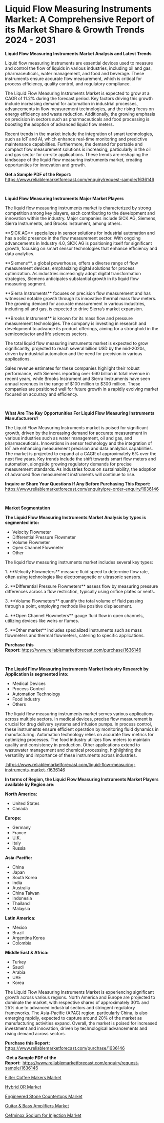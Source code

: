 <p><h1>Liquid Flow Measuring Instruments Market: A Comprehensive Report of its Market Share & Growth Trends 2024 - 2031</h1></p><p><strong>Liquid Flow Measuring Instruments Market Analysis and Latest Trends</strong></p>
<p><p>Liquid flow measuring instruments are essential devices used to measure and control the flow of liquids in various industries, including oil and gas, pharmaceuticals, water management, and food and beverage. These instruments ensure accurate flow measurement, which is critical for process efficiency, quality control, and regulatory compliance.</p><p>The Liquid Flow Measuring Instruments Market is expected to grow at a CAGR of 11.2% during the forecast period. Key factors driving this growth include increasing demand for automation in industrial processes, advancements in flow measurement technologies, and the rising focus on energy efficiency and waste reduction. Additionally, the growing emphasis on precision in sectors such as pharmaceuticals and food processing is boosting the adoption of advanced liquid flow meters.</p><p>Recent trends in the market include the integration of smart technologies, such as IoT and AI, which enhance real-time monitoring and predictive maintenance capabilities. Furthermore, the demand for portable and compact flow measurement solutions is increasing, particularly in the oil and gas sector for on-site applications. These trends are reshaping the landscape of the liquid flow measuring instruments market, creating opportunities for innovation and growth.</p></p>
<p><strong>Get a Sample PDF of the Report:&nbsp;</strong> <a href="https://www.reliablemarketforecast.com/enquiry/request-sample/1636146">https://www.reliablemarketforecast.com/enquiry/request-sample/1636146</a></p>
<p>&nbsp;</p>
<p><strong>Liquid Flow Measuring Instruments Major Market Players</strong></p>
<p><p>The liquid flow measuring instruments market is characterized by strong competition among key players, each contributing to the development and innovation within the industry. Major companies include SICK AG, Siemens, Sierra Instruments, and Brooks Instrument, among others.</p><p>**SICK AG** specializes in sensor solutions for industrial automation and has a solid presence in the flow measurement sector. With ongoing advancements in Industry 4.0, SICK AG is positioning itself for significant growth, focusing on smart sensor technologies that enhance efficiency and data analytics.</p><p>**Siemens**, a global powerhouse, offers a diverse range of flow measurement devices, emphasizing digital solutions for process optimization. As industries increasingly adopt digital transformation strategies, Siemens anticipates substantial growth in its liquid flow measuring segment.</p><p>**Sierra Instruments** focuses on precision flow measurement and has witnessed notable growth through its innovative thermal mass flow meters. The growing demand for accurate measurement in various industries, including oil and gas, is expected to drive Sierra’s market expansion.</p><p>**Brooks Instrument** is known for its mass flow and pressure measurement technologies. The company is investing in research and development to advance its product offerings, aiming for a stronghold in the semiconductor and life sciences sectors.</p><p>The total liquid flow measuring instruments market is expected to grow significantly, projected to reach several billion USD by the mid-2020s, driven by industrial automation and the need for precision in various applications. </p><p>Sales revenue estimates for these companies highlight their robust performance, with Siemens reporting over €60 billion in total revenue in recent years, while Brooks Instrument and Sierra Instruments have seen annual revenues in the range of $100 million to $300 million. These companies are positioned well for future growth in a rapidly evolving market focused on accuracy and efficiency.</p></p>
<p>&nbsp;</p>
<p><strong>What Are The Key Opportunities For Liquid Flow Measuring Instruments Manufacturers?</strong></p>
<p><p>The Liquid Flow Measuring Instruments market is poised for significant growth, driven by the increasing demand for accurate measurement in various industries such as water management, oil and gas, and pharmaceuticals. Innovations in sensor technology and the integration of IoT are enhancing measurement precision and data analytics capabilities. The market is projected to expand at a CAGR of approximately 6% over the next five years. Key trends include the shift towards smart flow meters and automation, alongside growing regulatory demands for precise measurement standards. As industries focus on sustainability, the adoption of advanced flow measurement instruments will continue to rise.</p></p>
<p><strong>Inquire or Share Your Questions If Any Before Purchasing This Report:</strong> <a href="https://www.reliablemarketforecast.com/enquiry/pre-order-enquiry/1636146">https://www.reliablemarketforecast.com/enquiry/pre-order-enquiry/1636146</a></p>
<p>&nbsp;</p>
<p><strong>Market Segmentation</strong></p>
<p><strong>The Liquid Flow Measuring Instruments Market Analysis by types is segmented into:</strong></p>
<p><ul><li>Velocity Flowmeter</li><li>Differential Pressure Flowmeter</li><li>Volume Flowmeter</li><li>Open Channel Flowmeter</li><li>Other</li></ul></p>
<p><p>The liquid flow measuring instruments market includes several key types: </p><p>1. **Velocity Flowmeters** measure fluid speed to determine flow rate, often using technologies like electromagnetic or ultrasonic sensors.</p><p>2. **Differential Pressure Flowmeters** assess flow by measuring pressure differences across a flow restriction, typically using orifice plates or vents.</p><p>3. **Volume Flowmeters** quantify the total volume of fluid passing through a point, employing methods like positive displacement.</p><p>4. **Open Channel Flowmeters** gauge fluid flow in open channels, utilizing devices like weirs or flumes. </p><p>5. **Other market** includes specialized instruments such as mass flowmeters and thermal flowmeters, catering to specific applications.</p></p>
<p><strong>Purchase this Report:&nbsp;</strong><a href="https://www.reliablemarketforecast.com/purchase/1636146">https://www.reliablemarketforecast.com/purchase/1636146</a></p>
<p>&nbsp;</p>
<p><strong>The Liquid Flow Measuring Instruments Market Industry Research by Application is segmented into:</strong></p>
<p><ul><li>Medical Devices</li><li>Process Control</li><li>Automation Technology</li><li>Food Industry</li><li>Others</li></ul></p>
<p><p>The liquid flow measuring instruments market serves various applications across multiple sectors. In medical devices, precise flow measurement is crucial for drug delivery systems and infusion pumps. In process control, these instruments ensure efficient operation by monitoring fluid dynamics in manufacturing. Automation technology relies on accurate flow metrics for optimizing processes. The food industry utilizes flow meters to maintain quality and consistency in production. Other applications extend to wastewater management and chemical processing, highlighting the versatility and importance of these instruments across industries.</p></p>
<p><a href="https://www.reliablemarketforecast.com/liquid-flow-measuring-instruments-market-r1636146">&nbsp;https://www.reliablemarketforecast.com/liquid-flow-measuring-instruments-market-r1636146</a></p>
<p><strong>In terms of Region, the Liquid Flow Measuring Instruments Market Players available by Region are:</strong></p>
<p>
    <p> <strong> North America: </strong>
        <ul>
            <li>United States</li>
            <li>Canada</li>
        </ul>
        </p> 
    <p> <strong> Europe: </strong>
        <ul>
            <li>Germany</li>
            <li>France</li>
            <li>U.K.</li>
            <li>Italy</li>
            <li>Russia</li>
        </ul>
        </p> 
    <p> <strong> Asia-Pacific: </strong>
        <ul>
            <li>China</li>
            <li>Japan</li>
            <li>South Korea</li>
            <li>India</li>
            <li>Australia</li>
            <li>China Taiwan</li>
            <li>Indonesia</li>
            <li>Thailand</li>
            <li>Malaysia</li>
        </ul>
        </p> 
    <p> <strong> Latin America: </strong>
        <ul>
            <li>Mexico</li>
            <li>Brazil</li>
            <li>Argentina Korea</li>
            <li>Colombia</li>
        </ul>
        </p> 
    <p> <strong> Middle East & Africa: </strong>
        <ul>
            <li>Turkey</li>
            <li>Saudi</li>
            <li>Arabia</li>
            <li>UAE</li>
            <li>Korea</li>
        </ul>
    </p>
    </p>
<p><p>The Liquid Flow Measuring Instruments Market is experiencing significant growth across various regions. North America and Europe are projected to dominate the market, with respective shares of approximately 30% and 25% due to advanced industrial sectors and stringent regulatory frameworks. The Asia-Pacific (APAC) region, particularly China, is also emerging rapidly, expected to capture around 20% of the market as manufacturing activities expand. Overall, the market is poised for increased investment and innovation, driven by technological advancements and rising demand across sectors.</p></p>
<p><strong>Purchase this Report: </strong><a href="https://www.reliablemarketforecast.com/purchase/1636146">https://www.reliablemarketforecast.com/purchase/1636146</a></p>
<p>&nbsp;<strong>Get a Sample PDF of the Report:&nbsp;&nbsp;</strong><a href="https://www.reliablemarketforecast.com/enquiry/request-sample/1636146">https://www.reliablemarketforecast.com/enquiry/request-sample/1636146</a></p>
<p><strong></strong></p>
<p><p><a href="https://issuu.com/reportprime-2/docs/filter-coffee-makers-market-size-20_74fee629262c76">Filter Coffee Makers Market</a></p><p><a href="https://www.linkedin.com/pulse/future-ready-strategic-insights-global-hybrid-market-2024-s5imc?trackingId=2cH2ABZbRbqOMWYssfvGgw%3D%3D">Hybrid OR Market</a></p><p><a href="https://www.linkedin.com/pulse/market-forecasting-change-global-engineered-stone-countertops-8vodc?trackingId=Oiam0ENRTd%2BUHZkMydQh3Q%3D%3D">Engineered Stone Countertops Market</a></p><p><a href="https://issuu.com/reportprime-2/docs/guitar-bass-amplifiers-market-size-_152c123610f4a5">Guitar & Bass Amplifiers Market</a></p><p><a href="https://medium.com/@sadiejast2023/mapping-the-cefminox-sodium-for-injection-market-trends-challenges-and-breakthroughs-2024-2031-e77d63be06af?postPublishedType=repub">Cefminox Sodium for Injection Market</a></p></p>